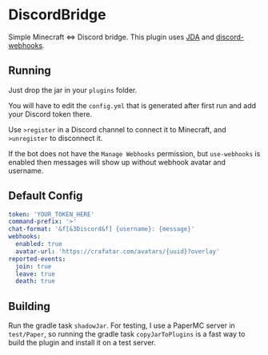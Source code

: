 # DiscordBridge

Simple Minecraft ⇔ Discord bridge. This plugin uses [JDA](https://github.com/DV8FromTheWorld/JDA) and [discord-webhooks](https://github.com/MinnDevelopment/discord-webhooks).

## Running

Just drop the jar in your `plugins` folder.

You will have to edit the `config.yml` that is generated after first run and add your Discord token there.

Use `>register` in a Discord channel to connect it to Minecraft, and `>unregister` to disconnect it.

If the bot does not have the `Manage Webhooks` permission, but `use-webhooks` is enabled then messages will show up without webhook avatar and username.

## Default Config

```yaml
token: 'YOUR_TOKEN_HERE'
command-prefix: '>'
chat-format: '&f[&3Discord&f] {username}: {message}'
webhooks:
  enabled: true
  avatar-url: 'https://crafatar.com/avatars/{uuid}?overlay'
reported-events:
  join: true
  leave: true
  death: true
```

## Building

Run the gradle task `shadowJar`. For testing, I use a PaperMC server in `test/Paper`, so running the gradle task `copyJarToPlugins` is a fast way to build the plugin and install it on a test server.
